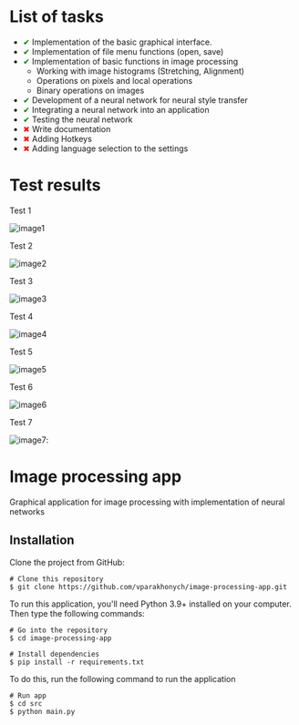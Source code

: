 
# List of tasks
- <span style="color: green;">&#x2714;</span> Implementation of the basic graphical interface.
- <span style="color: green;">&#x2714;</span> Implementation of file menu functions (open, save)
- <span style="color: green;">&#x2714;</span> Implementation of basic functions in image processing 
  - Working with image histograms (Stretching, Alignment)
  - Operations on pixels and local operations
  - Binary operations on images
- <span style="color: green;">&#x2714;</span> Development of a neural network for neural style transfer
- <span style="color: green;">&#x2714;</span> Integrating a neural network into an application
- <span style="color: green;">&#x2714;</span> Testing the neural network
- <span style="color: red;">&#x2716;</span> Write documentation
- <span style="color: red;">&#x2716;</span> Adding Hotkeys
- <span style="color: red;">&#x2716;</span> Adding language selection to the settings


# Test results
Test 1

![image1]

Test 2

![image2]

Test 3

![image3]

Test 4

![image4]

Test 5

![image5]

Test 6

![image6]

Test 7

![image7]:



# Image processing app
Graphical application for image processing with implementation of neural networks

## Installation
Clone the project from GitHub:
```
# Clone this repository
$ git clone https://github.com/vparakhonych/image-processing-app.git
```


To run this application, you'll need Python 3.9+ installed on your computer.<br>
Then type the following commands:

```
# Go into the repository
$ cd image-processing-app

# Install dependencies
$ pip install -r requirements.txt
```

To do this, run the following command to run the application

```
# Run app
$ cd src
$ python main.py
```





[image1]:https://i.imgur.com/JBDnN3y.png
[image2]:https://i.imgur.com/u9rads8.png
[image3]:https://i.imgur.com/BsH8eWh.png
[image4]:https://i.imgur.com/efiJsWf.png
[image5]:https://i.imgur.com/Jn6Yl1N.png
[image6]:https://i.imgur.com/ywbyRRn.png
[image7]:https://i.imgur.com/N3WumTq.png